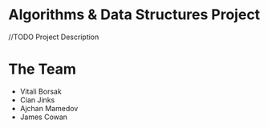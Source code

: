 # Algorithms & Data Structures Project
//TODO  Project Description
# The Team
* Vitali Borsak
* Cian Jinks
* Ajchan Mamedov
* James Cowan
